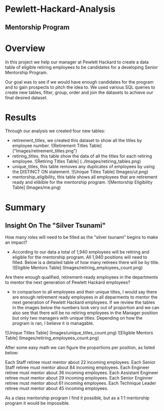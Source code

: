 # Pewlett-Hackard-Analysis
## Mentorship Program
# Overview
In this project we help our manager at Pewlett Hackard to create a data table of eligible retiring employees to
be candidates for a developing Senior Mentorship Program.

Our goal was to see if we would have enough candidates for the program and to gain prospects to pitch the idea to.
We used various SQL queries to create new tables, filter, group, order and join the datasets to achieve our final desired dataset.

# Results
Through our analysis we created four new tables:
- retirement_titles, we created this dataset to show all the titles by employee number.
![Retirement Titles Table] ("Images/retirement_titles.png")
- retiring_titles, this table show the data of all the titles for each retiring employee.
![Retiring Titles Table] (../Images/retiring_tables.png)
- unique_titles, this table removes any duplicates of employees by using the DISTINCT ON statement.
![Unique Titles Table] (Images/ut.png)
- mentorship_eligibility, this table shows all employees that are retirement ready and elibible for the mentorship program.
![Mentorship Eligibility Table] (Images/me.png)

# Summary
## Insight On The "Silver Tsunami"

How many roles will need to be filled as the "silver tsunami" begins to make an impact?

- According to our data a total of 1,940 employees will be retiring and eligible for the mentorship program. All 1,940 positions will need to filled. Below is a detailed table of how many retirees there will be by title.
![Eligible Mentors Table] (Images/retiring_employees_count.png)

Are there enough qualified, retirement-ready employees in the departments to mentor the next generation of Pewlett Hackard employees?

- In comparison to all employees and their unique titles, I would say there are enough retirement ready employees in all deparments to mentor the next generation of Pewlett Hackard employees. If we review the tables in the images below
the numbers look very out of proportion and we can also see that there will be no retiring employees in the Manager position but only two managers with unique titles. Depending on how the program is ran, I believe it is managable.

![Unique Titles Table] (Images/unique_titles_count.png)
![Eligible Mentors Table] (Images/retiring_employees_count.png)

After some easy math we can figure the proportions per position, as listed below:

Each Staff retiree must mentor about 22 incoming employees.
Each Senior Staff retiree must mentor about 84 incoming employees.
Each Engineer retiree must mentor about 36 incoming employees.
Each Assistant Engineer retiree must mentor about 29 incoming employees.
Each Senior Enginner retiree must mentor about 61 incoming employees.
Each Technique Leader retiree must mentor about 45 incoming employees.

As a class mentorship program I find it possible, but as a 1:1 mentorship program it would be impossible.
